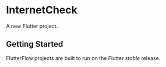 # InternetCheck

A new Flutter project.

## Getting Started

FlutterFlow projects are built to run on the Flutter _stable_ release.
